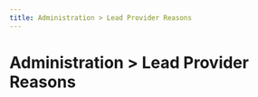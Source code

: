 ```yaml
---
title: Administration > Lead Provider Reasons
---
```


# Administration > Lead Provider Reasons
